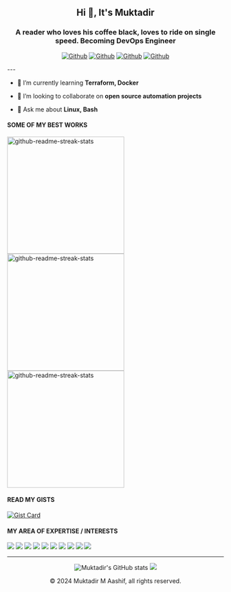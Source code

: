 <h2 align="center">Hi 👋, It's Muktadir</h2>
<h3 align="center">A reader who loves his coffee black, loves to ride on single speed. Becoming DevOps Engineer</h3>

<div align="center">
  
[<img alt="Github" src="https://img.shields.io/badge/leetcode-beige.svg?&style=for-the-badge&logo=leetcode&logoColor=ffa116" />](https://leetcode.com/u/muktadirmaashif)
[<img alt="Github" src="https://img.shields.io/badge/portfolio-181717.svg?&style=for-the-badge&logo=Github&logoColor=white" />](https://github.com/muktadirmaashif) 
[<img alt="Github" src="https://img.shields.io/badge/linkedin-teal.svg?&style=for-the-badge&logo=linkedin&logoColor=white" />](https://linkedin.com/in/itsmuktadir)
[<img alt="Github" src="https://img.shields.io/badge/dev.to-black.svg?&style=for-the-badge&logo=dev&logoColor=white" />](https://dev.to/muktadirmaashif)
</div>
<!--
[<img alt="Github" src="https://img.shields.io/badge/instagram-beige.svg?&style=for-the-badge&logo=instagram&logoColor=red" />](https://instagram.com/damien_karras)
-->
---


- 🌱 I’m currently learning **Terraform, Docker**

- 👯 I’m looking to collaborate on **open source automation projects**

- 💬 Ask me about **Linux, Bash**


#### SOME OF MY BEST WORKS

<div align="left">
  
<img width="272" src="https://denvercoder1-github-readme-stats.vercel.app/api/pin/?username=muktadirmaashif&repo=terraform-docker-recipes&theme=react&bg_color=273849&title_color=F85D7F&icon_color=F8D866&hide_border=true&show_icons=true" alt="github-readme-streak-stats">  
<img width="272" src="https://denvercoder1-github-readme-stats.vercel.app/api/pin/?username=muktadirmaashif&repo=ansible-devops-playbooks&theme=react&bg_color=273849&title_color=F85D7F&icon_color=F8D866&hide_border=true&show_icons=true" alt="github-readme-streak-stats">
<img width="272" src="https://denvercoder1-github-readme-stats.vercel.app/api/pin/?username=muktadirmaashif&repo=ansible-lamp-single-node&theme=react&bg_color=273849&title_color=F85D7F&icon_color=F8D866&hide_border=true&show_icons=true" alt="github-readme-streak-stats">
</div>

<!--
#### READ MY BLOGS
1. **[🔥 Creative Tim Courses](https://www.creative-tim.com/blog/creative-tim/new-learning-resources-web-designers/)** <br> *New Learning Platform for Web Designers & Devs*
2. **[😎 Git Tutorial](https://www.creative-tim.com/blog/educational-tech/git-tutorial-fix-common-mistakes/)** <br> *How to Fix 18 Common Mistakes*
-->


#### READ MY GISTS 
<!--* **[🔥 My vimrc](https://gist.github.com/muktadirmaashif/7056adde3dcc3d29b24c353c49dad3e7)** <br> *My go to .vimrc including vim configurations and shortcuts*
-->

[![Gist Card](https://github-readme-stats.vercel.app/api/gist?id=7056adde3dcc3d29b24c353c49dad3e7&show_icons=true&theme=vue-dark&layout=compact&hide_border=true)](https://gist.github.com/muktadirmaashif/7056adde3dcc3d29b24c353c49dad3e7)
<!--2. **[😎 Git Tutorial](https://www.creative-tim.com/blog/educational-tech/git-tutorial-fix-common-mistakes/)** <br> *How to Fix 18 Common Mistakes*-->





#### MY AREA OF EXPERTISE / INTERESTS

<div align="left">
  <img src="https://img.shields.io/badge/Python-3776AB?style=for-the-badge&logo=python&logoColor=yellow" />
  <img src="https://img.shields.io/badge/go-00ADD8?style=for-the-badge&logo=go&logoColor=white" />
  <img src="https://img.shields.io/badge/bash-black?style=for-the-badge&logo=gnubash&logoColor=white" />
  <img src="https://img.shields.io/badge/docker-blue?style=for-the-badge&logo=docker&logoColor=white" />
  <img src="https://img.shields.io/badge/git-darkred?style=for-the-badge&logo=git&logoColor=white" />
  <img src="https://img.shields.io/badge/grafana-F46800?style=for-the-badge&logo=grafana&logoColor=white" />
  <img src="https://img.shields.io/badge/ansible-white?style=for-the-badge&logo=ansible&logoColor=black" />
  <img src="https://img.shields.io/badge/linux-black?style=for-the-badge&logo=linux&logoColor=white" />
  <img src="https://img.shields.io/badge/nginx-009639?style=for-the-badge&logo=nginx&logoColor=white" />
  <img src="https://img.shields.io/badge/weblogic-white?style=for-the-badge&logo=oracle&logoColor=red" />
</div>

---
<div align="center"> 
<!-- <img src="https://github-readme-streak-stats.herokuapp.com?user=muktadirmaashif&layout=compact&theme=vue-dark&hide_border=true&date_format=M%20j%5B%2C%20Y%5D" alt="My github stats" />
<img src="https://github-readme-stats.vercel.app/api?username=muktadirmaashif&layout=compact&show_icons=true&include_all_commits=true&theme=cobalt&hide_border=true" alt="My github stats" /> 
 -->
  
![Muktadir's GitHub stats](https://github-readme-stats.vercel.app/api?username=muktadirmaashif&show_icons=true&theme=cobalt&layout=compact&hide_border=true)
<img src="https://github-readme-stats.vercel.app/api/top-langs/?username=muktadirmaashif&layout=compact&theme=cobalt&hide_border=true" />
</div>


<p align="center"> © 2024 Muktadir M Aashif, all rights reserved. </p>

<!--<a href="your-own-link-from-the-website" target="_blank"><img src="https://cdn.buymeacoffee.com/buttons/v2/default-red.png" alt="Buy Me A Coffee" width="150" ></a> -->

<p align="center">
</p>
